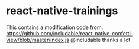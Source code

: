 # react-native-trainings
This contains a modification code from: https://github.com/includable/react-native-confetti-view/blob/master/index.js
@includable thanks a lot

